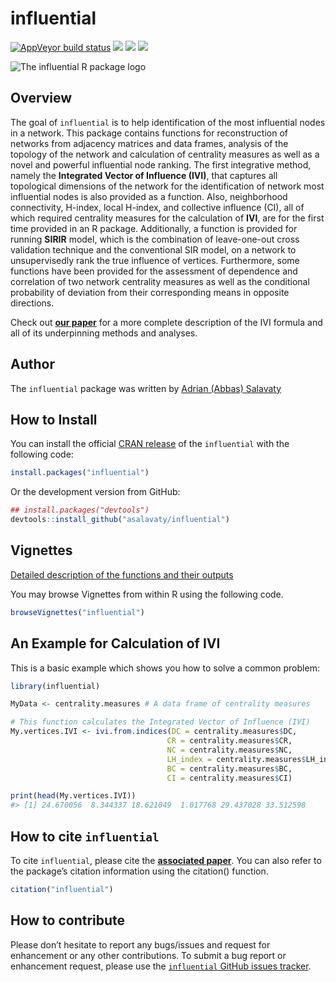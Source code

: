 
<!-- README.md is generated from README.Rmd. Please edit that file -->

# influential

<!-- badges: start -->

[![AppVeyor build
status](https://ci.appveyor.com/api/projects/status/github/asalavaty/influential?branch=master&svg=true)](https://ci.appveyor.com/project/asalavaty/influential)
[![](https://www.r-pkg.org/badges/version/influential?color=blue)](https://cran.r-project.org/package=influential)
[![](http://cranlogs.r-pkg.org/badges/grand-total/influential?color=green)](https://cran.r-project.org/package=influential)
[![](https://img.shields.io/badge/First%20integrative%20method%20for-Hub%20identification-blue.svg)](https://dx.doi.org/10.2139/ssrn.3565980)
<!-- badges: end -->

![The influential R package
logo](https://github.com/asalavaty/influential/blob/master/logo.png)

## Overview

The goal of `influential` is to help identification of the most
influential nodes in a network. This package contains functions for
reconstruction of networks from adjacency matrices and data frames,
analysis of the topology of the network and calculation of centrality
measures as well as a novel and powerful influential node ranking. The
first integrative method, namely the **Integrated Vector of Influence
(IVI)**, that captures all topological dimensions of the network for the
identification of network most influential nodes is also provided as a
function. Also, neighborhood connectivity, H-index, local H-index, and
collective influence (CI), all of which required centrality measures for
the calculation of **IVI**, are for the first time provided in an R
package. Additionally, a function is provided for running **SIRIR**
model, which is the combination of leave-one-out cross validation
technique and the conventional SIR model, on a network to unsupervisedly
rank the true influence of vertices. Furthermore, some functions have
been provided for the assessment of dependence and correlation of two
network centrality measures as well as the conditional probability of
deviation from their corresponding means in opposite directions.

Check out [**our paper**](https://doi.org/10.1101/2020.02.17.953430) for
a more complete description of the IVI formula and all of its
underpinning methods and analyses.

## Author

The `influential` package was written by [Adrian (Abbas)
Salavaty](https://www.AbbasSalavaty.com)

## How to Install

You can install the official [CRAN
release](https://cran.r-project.org/package=influential) of the
`influential` with the following code:

``` r
install.packages("influential")
```

Or the development version from GitHub:

``` r
## install.packages("devtools")
devtools::install_github("asalavaty/influential")
```

## Vignettes

[Detailed description of the functions and their
outputs](https://github.com/asalavaty/influential/blob/master/vignettes/Vignettes.md)

You may browse Vignettes from within R using the following code.

``` r
browseVignettes("influential")
```

## An Example for Calculation of IVI

This is a basic example which shows you how to solve a common problem:

``` r
library(influential)

MyData <- centrality.measures # A data frame of centrality measures

# This function calculates the Integrated Vector of Influence (IVI)
My.vertices.IVI <- ivi.from.indices(DC = centrality.measures$DC,       # Calculation of IVI
                                   CR = centrality.measures$CR,
                                   NC = centrality.measures$NC,
                                   LH_index = centrality.measures$LH_index,
                                   BC = centrality.measures$BC,
                                   CI = centrality.measures$CI)

print(head(My.vertices.IVI))
#> [1] 24.670056  8.344337 18.621049  1.017768 29.437028 33.512598
```

## How to cite `influential`

To cite `influential`, please cite the [**associated
paper**](https://dx.doi.org/10.2139/ssrn.3565980). You can also refer to
the package’s citation information using the citation() function.

``` r
citation("influential")
```

## How to contribute

Please don’t hesitate to report any bugs/issues and request for
enhancement or any other contributions. To submit a bug report or
enhancement request, please use the [`influential` GitHub issues
tracker](https://github.com/asalavaty/influential/issues).
